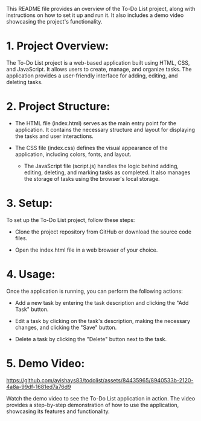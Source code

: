 This README file provides an overview of the To-Do List project, along with instructions on how to set it up and run it. It also includes a demo video showcasing the project's functionality. 

# 1. Project Overview:

The To-Do List project is a web-based application built using HTML, CSS, and JavaScript. It allows users to create, manage, and organize tasks. The application provides a user-friendly interface for adding, editing, and deleting tasks.

# 2. Project Structure:

   - The HTML file (index.html) serves as the main entry point for the application. It contains the necessary structure and layout for displaying the tasks and user interactions.

- The CSS file (index.css) defines the visual appearance of the application, including colors, fonts, and layout.

   - The JavaScript file (script.js) handles the logic behind adding, editing, deleting, and marking tasks as completed. It also manages the storage of tasks using the browser's local storage.

# 3. Setup:

   To set up the To-Do List project, follow these steps:

   - Clone the project repository from GitHub or download the source code files.

   - Open the index.html file in a web browser of your choice.

# 4. Usage:

   Once the application is running, you can perform the following actions:

   - Add a new task by entering the task description and clicking the "Add Task" button.

   - Edit a task by clicking on the task's description, making the necessary changes, and clicking the "Save" button.

   - Delete a task by clicking the "Delete" button next to the task.
    

# 5. Demo Video:
    

https://github.com/ayishays83/todolist/assets/84435965/8940533b-2120-4a8a-99df-1681ed7a76d9


   Watch the demo video to see the To-Do List application in action. The video provides a step-by-step demonstration of how to use the application, showcasing its features and functionality.
   


